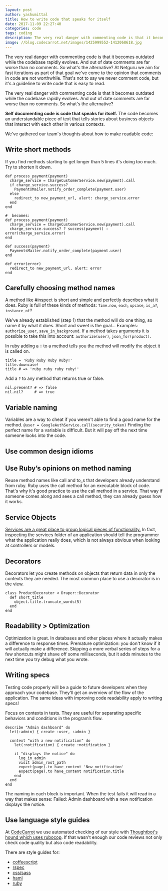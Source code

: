 ```yaml
---
layout: post
author: yashumittal
title: How to write code that speaks for itself
date: 2017-11-09 22:27:40
categories: code
tags: coding 
description: The very real danger with commenting code is that it becomes outdated while the codebase rapidly evolves. And out of date comments are far worse than no comments. So what's the alternative?
image: //blog.codecarrot.net/images/1425999552-1412068618.jpg
---
```


The very real danger with commenting code is that it becomes outdated while the codebase rapidly evolves. And out of date comments are far worse than no comments. So what's the alternative?
At Netguru we aim for fast iterations as part of that goal we've come to the opinion that comments in code are not worthwhile. That's not to say we never comment code, but it's a guideline to write code that is easy to read.

The very real danger with commenting code is that it becomes outdated while the codebase rapidly evolves. And out of date comments are far worse than no comments. So what's the alternative?

**Self documenting code is code that speaks for itself.** The code becomes an understandable piece of text that tells stories about business objects that interact with each other in various contexts.

We've gathered our team's thoughts about how to make readable code:

## Write short methods

If you find methods starting to get longer than 5 lines it's doing too much. Try to shorten it down.

```
def process_payment(payment)
  charge_service = ChargeCustomerService.new(payment).call
  if charge_service.success?
    PaymentsMailer.notify_order_complete(payment.user)
  else
    redirect_to new_payment_url, alert: charge_service.error
  end
end

#  becomes:
def process_payment(payment)
  charge_service = ChargeCustomerService.new(payment).call
  charge_service.success? ? success(payment) : error(charge_service.error)
end

def success(payment)
  PaymentsMailer.notify_order_complete(payment.user)
end

def error(error)
  redirect_to new_payment_url, alert: error
end
```

## Carefully choosing method names

A method like #inspect is short and simple and perfectly describes what it does. Ruby is full of these kinds of methods: `Time.now`, `each`, `upcase`, `is_a?`, `instance_of`?

We've already established (step 1) that the method will do one thing, so name it by what it does. Short and sweet is the goal... Examples: `authorize_user`, `save_in_background`. If a method takes arguments it is possible to take this into account: `authorize(user)`, `json_for(product)`.

In ruby adding a `!` to a method tells you the method will modify the object it is called on.

```
title = 'Ruby Ruby Ruby Ruby!'
title.downcase!
title # => 'ruby ruby ruby ruby!'
```

Add a `?` to any method that returns true or false.

```
nil.present? # => false
nil.nil?     # => true
```

## Variable naming

Variables are a way to cheat if you weren't able to find a good name for the method. `@user = GoogleAuthService.call(security_token)` Finding the perfect name for a variable is difficult. But it will pay off the next time someone looks into the code.

## Use common design idioms

## Use Ruby’s opinions on method naming

Reuse method names like call and to_s that developers already understand from ruby. Ruby uses the call method for an executable block of code. That's why it's good practice to use the call method in a service. That way if someone comes along and sees a call method, they can already guess how it works.

## Service Objects

[Services are a great place to group logical pieces of functionality.](/service-objects-in-rails-will-help-you-design-clean-and-maintainable-code-Heres-how) In fact, inspecting the services folder of an application should tell the programmer what the application really does, which is not always obvious when looking at controllers or models.

## Decorators

Decorators let you create methods on objects that return data in only the contexts they are needed. The most common place to use a decorator is in the view.

```
class ProductDecorator < Draper::Decorator
  def short_title
    object.title.truncate_words(5)
  end
end
```

## Readability > Optimization

Optimization is great. In databases and other places where it actually makes a difference to response times. Premature optimization: you don't know if it will actually make a difference. Skipping a more verbal series of steps for a few shortcuts might shave off some milliseconds, but it adds minutes to the next time you try debug what you wrote.

## Writing specs

Testing code properly will be a guide to future developers when they approach your codebase. They'll get an overview of the flow of the application. The same ideas with improving code readability apply to writing specs!

Focus on contexts in tests. They are useful for separating specific behaviors and conditions in the program’s flow.

```
describe "Admin dashboard" do
  let(:admin) { create :user, :admin }

  context "with a new notification" do
    let(:notification) { create :notification }

    it "displays the notice" do
      log_in_admin
      visit admin_root_path
      expect(page).to have_content 'New notification'
      expect(page).to have_content notification.title
    end
  end
end
```

The naming in each block is important. When the test fails it will read in a way that makes sense: Failed: Admin dashboard with a new notification displays the notice.

## Use language style guides

At [CodeCarrot](//www.codecarrot.net/) we use automated checking of our style with [Thoughtbot's hound which uses rubocop](/how-rubocop-can-ease-your-code-review-pains). If that wasn't enough our code reviews not only check code quality but also code readability.

There are style guides for:

* [coffeescript](//github.com/polarmobile/coffeescript-style-guide)
* [rspec](//betterspecs.org/)
* [css/sass](//github.com/styleguide/css)
* [haml](//blog.rivalfox.com/haml-best-practices/)
* [ruby](//www.caliban.org/ruby/rubyguide.shtml)